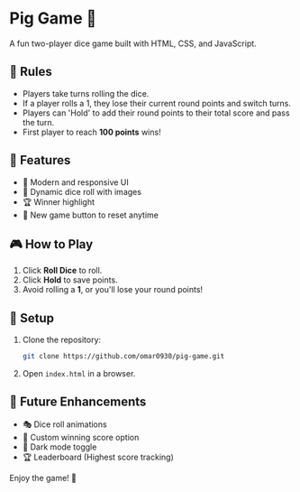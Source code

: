 # Pig Game 🎲

A fun two-player dice game built with HTML, CSS, and JavaScript.

## 📝 Rules
- Players take turns rolling the dice.
- If a player rolls a 1, they lose their current round points and switch turns.
- Players can 'Hold' to add their round points to their total score and pass the turn.
- First player to reach **100 points** wins!

## 🚀 Features
- 🎨 Modern and responsive UI
- 🎲 Dynamic dice roll with images
- 🏆 Winner highlight
- 🔄 New game button to reset anytime

## 🎮 How to Play
1. Click **Roll Dice** to roll.
2. Click **Hold** to save points.
3. Avoid rolling a **1**, or you'll lose your round points!

## 🔧 Setup
1. Clone the repository:
   ```sh
   git clone https://github.com/omar0930/pig-game.git
   ```
2. Open `index.html` in a browser.

## 📌 Future Enhancements
- 🎭 Dice roll animations
- 🎯 Custom winning score option
- 🌙 Dark mode toggle
- 🏆 Leaderboard (Highest score tracking)

Enjoy the game! 🎉

